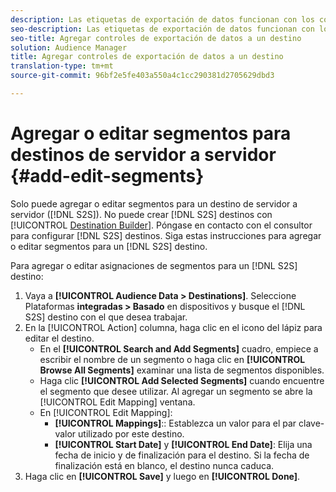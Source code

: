 ```yaml
---
description: Las etiquetas de exportación de datos funcionan con los controles de exportación establecidos en un origen de datos. Las etiquetas de exportación de datos impiden agregar características restringidas a un segmento y enviar datos de segmentos a un destino. Puede establecer varias etiquetas de exportación en un destino de cookie o URL nuevo o existente.
seo-description: Las etiquetas de exportación de datos funcionan con los controles de exportación establecidos en un origen de datos. Las etiquetas de exportación de datos impiden agregar características restringidas a un segmento y enviar datos de segmentos a un destino. Puede establecer varias etiquetas de exportación en un destino de cookie o URL nuevo o existente.
seo-title: Agregar controles de exportación de datos a un destino
solution: Audience Manager
title: Agregar controles de exportación de datos a un destino
translation-type: tm+mt
source-git-commit: 96bf2e5fe403a550a4c1cc290381d2705629dbd3

---
```



# Agregar o editar segmentos para destinos de servidor a servidor {#add-edit-segments}

Solo puede agregar o editar segmentos para un destino de servidor a servidor ([!DNL S2S]). No puede crear [!DNL S2S] destinos con [!UICONTROL [Destination Builder](/help/using/features/destinations/destination-builder.md)]. Póngase en contacto con el consultor para configurar [!DNL S2S] destinos. Siga estas instrucciones para agregar o editar segmentos para un [!DNL S2S] destino.

<!-- destination-s2s-edit.xml -->

Para agregar o editar asignaciones de segmentos para un [!DNL S2S] destino:

1. Vaya a **[!UICONTROL Audience Data > Destinations]**. Seleccione Plataformas **integradas &gt; Basado** en dispositivos y busque el [!DNL S2S] destino con el que desea trabajar.
2. En la [!UICONTROL Action] columna, haga clic en el icono del lápiz para editar el destino.
   * En el **[!UICONTROL Search and Add Segments]** cuadro, empiece a escribir el nombre de un segmento o haga clic en **[!UICONTROL Browse All Segments]** examinar una lista de segmentos disponibles.
   * Haga clic **[!UICONTROL Add Selected Segments]** cuando encuentre el segmento que desee utilizar. Al agregar un segmento se abre la [!UICONTROL Edit Mapping] ventana.
   * En [!UICONTROL Edit Mapping]:
      * **[!UICONTROL Mappings]**:: Establezca un valor para el par [](../../features/destinations/key-value-pairs.md) clave-valor utilizado por este destino.
      * **[!UICONTROL Start Date]** y **[!UICONTROL End Date]**: Elija una fecha de inicio y de finalización para el destino. Si la fecha de finalización está en blanco, el destino nunca caduca.
3. Haga clic en **[!UICONTROL Save]** y luego en **[!UICONTROL Done]**.